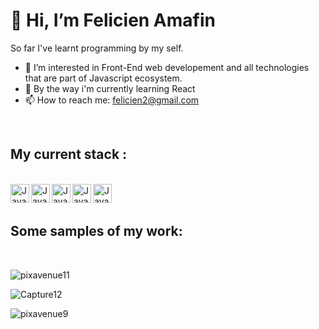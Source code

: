 # 👋 Hi, I’m Felicien Amafin
So far I've learnt programming by my self.
- 👀 I’m interested in Front-End web developement and all technologies that are part of Javascript ecosystem.
- 🌱 By the way i'm currently learning React
- 📫 How to reach me: felicien2@gmail.com
<br/>

## My current stack :
<br/>

<div>
<img align="left" alt="Javascript" width="30px" style="padding right:20px;" src="https://cdn.jsdelivr.net/gh/devicons/devicon@latest/icons/javascript/javascript-original.svg">  

<img align="left" alt="Javascript" width="30px" style="padding right:20px;" src="https://cdn.jsdelivr.net/gh/devicons/devicon@latest/icons/css3/css3-original-wordmark.svg"> 

<img align="left" alt="Javascript" width="30px" style="padding right:20px;" src="https://cdn.jsdelivr.net/gh/devicons/devicon@latest/icons/sass/sass-original.svg"> 

<img align="left" alt="Javascript" width="30px" style="padding right:400px;" src="https://cdn.jsdelivr.net/gh/devicons/devicon@latest/icons/html5/html5-plain-wordmark.svg"> 

<img align="left" alt="Javascript" width="30px" style="padding right:400px;" src="https://cdn.jsdelivr.net/gh/devicons/devicon@latest/icons/react/react-original-wordmark.svg">  
</div> 

<br/>
<br/>

## Some samples of my work:

<br/>

![pixavenue11](https://github.com/user-attachments/assets/1fb4becd-2ccd-4ad9-a800-e86e195f8076)

![Capture12](https://github.com/user-attachments/assets/56fabd3a-5e4a-40bb-89a7-f1dacd66a543)

![pixavenue9](https://github.com/user-attachments/assets/f435c11b-cfb0-4888-af45-e49247ac6540)


<!---
Felicien-Amafin/Felicien-Amafin is a ✨ special ✨ repository because its `README.md` (this file) appears on your GitHub profile.
You can click the Preview link to take a look at your changes.
--->

